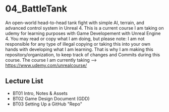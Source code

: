 # 04_BattleTank
An open-world head-to-head tank fight with simple AI, terrain, and advanced control system in Unreal 4.
This is a current course I am taking on udemy for learning purposes with Game Developement with Unreal Engine 4.
You may read or copy what I am doing, but please note: I am not responsible for any type of illegal copying or taking this into your own hands with developing what I am learning. That is why I am making this repository/organization, to keep track of changes and Commits during this course. The course I am currently taking --> https://www.udemy.com/unrealcourse/

## Lecture List
* BT01 Intro, Notes & Assets
* BT02 Game Design Document (GDD)
* BT03 Setting Up a GitHub "Repo"
